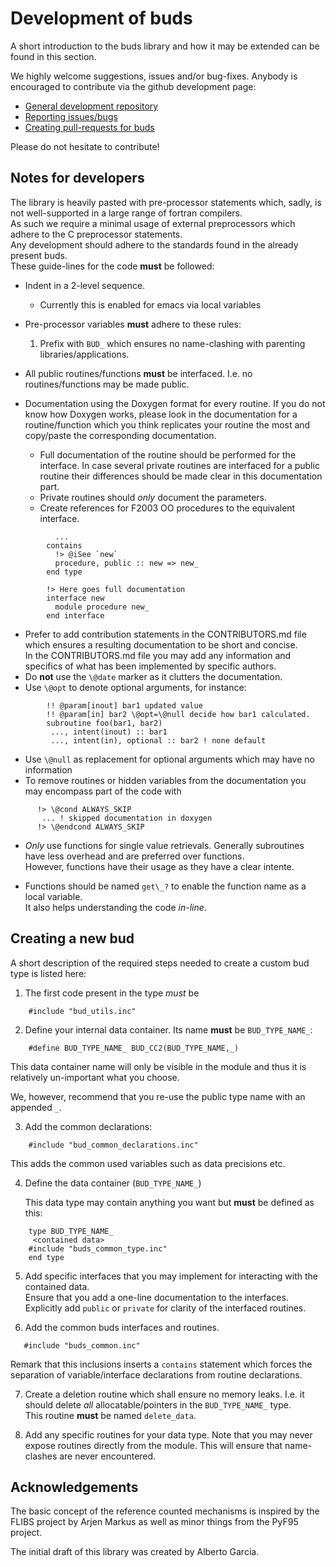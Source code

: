 # Development of buds

A short introduction to the buds library and how it may be
extended can be found in this section.

We highly welcome suggestions, issues and/or bug-fixes.
Anybody is encouraged to contribute via the github development page:

- [General development repository][buds]
- [Reporting issues/bugs][issues]
- [Creating pull-requests for buds][pr]

Please do not hesitate to contribute!

## Notes for developers

The library is heavily pasted with pre-processor statements
which, sadly, is not well-supported in a large range of
fortran compilers.  
As such we require a minimal usage of external preprocessors
which adhere to the C preprocessor statements.  
Any development should adhere to the standards found in the
already present buds.  
These guide-lines for the code __must__ be followed:

- Indent in a 2-level sequence.
  + Currently this is enabled for emacs via local variables

- Pre-processor variables __must__ adhere to these rules:
  1. Prefix with `BUD_` which ensures no name-clashing with
     parenting libraries/applications.

- All public routines/functions __must__ be interfaced. I.e.
  no routines/functions may be made public.

- Documentation using the Doxygen format for every routine.
  If you do not know how Doxygen works, please look in the documentation
  for a routine/function which you think replicates your routine the most
  and copy/paste the corresponding documentation.

  + Full documentation of the routine should be performed for the interface.
    In case several private routines are interfaced for a public routine
    their differences should be made clear in this documentation part.
  + Private routines should _only_ document the parameters.
  + Create references for F2003 OO procedures to the equivalent interface.
~~~~~~~~~~~{.f90}
          ...
        contains
		  !> @iSee `new`
          procedure, public :: new => new_
	    end type

        !> Here goes full documentation
		interface new
          module procedure new_
		end interface
~~~~~~~~~~~
    
  + Prefer to add contribution statements in the CONTRIBUTORS.md file
	which ensures a resulting documentation to be short and concise.  
    In the CONTRIBUTORS.md file you may add any information and specifics
	of what has been implemented by specific authors.
  + Do __not__ use the `\@date` marker as it clutters the documentation.
  + Use `\@opt` to denote optional arguments, for instance:
~~~~~~~~~~~{.f90}
		!! @param[inout] bar1 updated value
		!! @param[in] bar2 \@opt=\@null decide how bar1 calculated.
		subroutine foo(bar1, bar2)
		 ..., intent(inout) :: bar1
		 ..., intent(in), optional :: bar2 ! none default
~~~~~~~~~~~

  + Use `\@null` as replacement for optional arguments which may have no information
  + To remove routines or hidden variables from the documentation you may
    encompass part of the code with
~~~~~~~~{.f90}
	  !> \@cond ALWAYS_SKIP
       ... ! skipped documentation in doxygen
      !> \@endcond ALWAYS_SKIP
~~~~~~~~

- *Only* use functions for single value retrievals. Generally subroutines
  have less overhead and are preferred over functions.  
  However, functions have their usage as they have a clear
  intente.

- Functions should be named `get\_?` to enable the 
  function name as a local variable.  
  It also helps understanding the code *in-line*.
  
## Creating a new bud

A short description of the required steps needed to
create a custom bud type is listed here:

1. The first code present in the type _must_ be
~~~~~~{.f90}
    #include "bud_utils.inc"
~~~~~~

2. Define your internal data container. Its name **must** be
   `BUD_TYPE_NAME_`:
~~~~~~{.f90}
	#define BUD_TYPE_NAME_ BUD_CC2(BUD_TYPE_NAME,_)
~~~~~~
   This data container name will only be visible
   in the module and thus it is relatively un-important
   what you choose.

   We, however, recommend that you re-use the public
   type name with an appended `_`.
	
3. Add the common declarations:
~~~~~~~~{.f90}
    #include "bud_common_declarations.inc"
~~~~~~~~
   This adds the common used variables such as
   data precisions etc.
	
4. Define the data container (`BUD_TYPE_NAME_`)

	This data type may contain anything you want but
	**must** be defined as this:
~~~~~~~{.f90}
	type BUD_TYPE_NAME_
     <contained data>
    #include "buds_common_type.inc"
    end type
~~~~~~~

5. Add specific interfaces that you may implement for
   interacting with the contained data.  
   Ensure that you add a one-line documentation to the interfaces.
   Explicitly add `public` or `private` for clarity of the
   interfaced routines.

6. Add the common buds interfaces and routines.
~~~~~~~{.f90}
   #include "buds_common.inc"
~~~~~~~

   Remark that this inclusions inserts a `contains`
   statement which forces the separation of variable/interface declarations
   from routine declarations.

7. Create a deletion routine which shall ensure no
   memory leaks. I.e. it should delete *all* allocatable/pointers in the
   `BUD_TYPE_NAME_` type.  
   This routine **must** be named `delete_data`.

8. Add any specific routines for your data type. Note that you may
   never expose routines directly from the module. This will ensure
   that name-clashes are never encountered.


## Acknowledgements

The basic concept of the reference counted mechanisms is inspired by
the FLIBS project by Arjen Markus as well as minor things from the PyF95 project.

The initial draft of this library was created by Alberto Garcia.


[buds]: https://github.com/siesta-project/buds
[issues]: https://github.com/siesta-project/buds/issues
[pr]: https://github.com/siesta-project/buds/pulls

